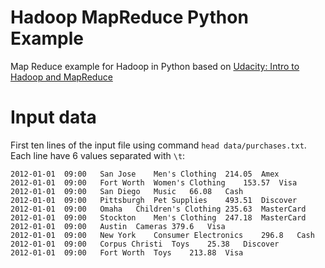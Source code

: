# Hadoop MapReduce Python Example
Map Reduce example for Hadoop in Python based on [Udacity: Intro to Hadoop and MapReduce](https://www.udacity.com/course/intro-to-hadoop-and-mapreduce--ud617)

# Input data

First ten lines of the input file using command `head data/purchases.txt`. Each line have 6 values separated with `\t`:

```
2012-01-01	09:00	San Jose	Men's Clothing	214.05	Amex
2012-01-01	09:00	Fort Worth	Women's Clothing	153.57	Visa
2012-01-01	09:00	San Diego	Music	66.08	Cash
2012-01-01	09:00	Pittsburgh	Pet Supplies	493.51	Discover
2012-01-01	09:00	Omaha	Children's Clothing	235.63	MasterCard
2012-01-01	09:00	Stockton	Men's Clothing	247.18	MasterCard
2012-01-01	09:00	Austin	Cameras	379.6	Visa
2012-01-01	09:00	New York	Consumer Electronics	296.8	Cash
2012-01-01	09:00	Corpus Christi	Toys	25.38	Discover
2012-01-01	09:00	Fort Worth	Toys	213.88	Visa
```

